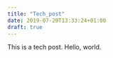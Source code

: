 ```yaml
---
title: "Tech_post"
date: 2019-07-20T13:33:24+01:00
draft: true
---
```


This is a tech post. Hello, world.
